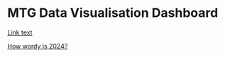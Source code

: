 # MTG Data Visualisation Dashboard

[Link text](https://londonbrit.github.io/mtg-vis/lines.html)

[How wordy is 2024?](https://londonbrit.github.io/mtg-vis/wordiness.html)